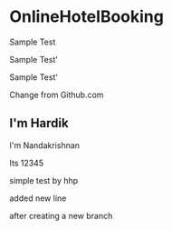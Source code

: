 # OnlineHotelBooking

Sample Test

Sample Test'

Sample Test'

Change from Github.com

## I'm Hardik

I'm Nandakrishnan

Its 12345

simple test by hhp

added new line

after creating a new branch
